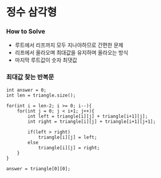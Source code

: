 # 정수 삼각형
### How to Solve
- 루트에서 리프까지 모두 지나야하므로 간편한 문제
- 리프에서 올라오며 최대값을 유지하며 올라오는 방식
- 마지막 루트값이 숫자 최댓값

### 최대값 찾는 반복문
    int answer = 0;
    int len = triangle.size();
    
    for(int i = len-2; i >= 0; i--){
        for(int j = 0; j < i+1; j++){
            int left = triangle[i][j] + triangle[i+1][j];
            int right = triangle[i][j] + triangle[i+1][j+1];
            
            if(left > right)
                triangle[i][j] = left;
            else
                triangle[i][j] = right;
        }
    }
    
    answer = triangle[0][0];
